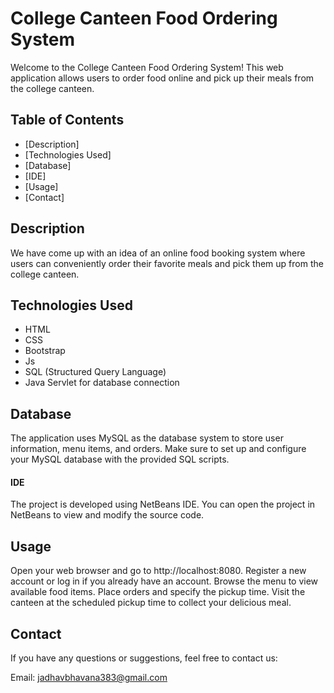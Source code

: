 # College Canteen Food Ordering System

Welcome to the College Canteen Food Ordering System! This web application allows users to order food online and pick up their meals from the college canteen.

## Table of Contents

- [Description]
- [Technologies Used]
- [Database]
- [IDE]
- [Usage]
- [Contact]

## Description

We have come up with an idea of an online food booking system where users can conveniently order their favorite meals and pick them up from the college canteen.

## Technologies Used

- HTML
- CSS
- Bootstrap
- Js
- SQL (Structured Query Language)
- Java Servlet for database connection

## Database

The application uses MySQL as the database system to store user information, menu items, and orders. Make sure to set up and configure your MySQL database with the provided SQL scripts.

#### IDE

The project is developed using NetBeans IDE. You can open the project in NetBeans to view and modify the source code.


## Usage
Open your web browser and go to http://localhost:8080.
Register a new account or log in if you already have an account.
Browse the menu to view available food items.
Place orders and specify the pickup time.
Visit the canteen at the scheduled pickup time to collect your delicious meal.


## Contact
If you have any questions or suggestions, feel free to contact us:

Email: jadhavbhavana383@gmail.com

